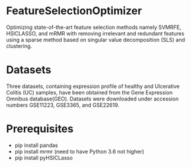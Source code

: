 # FeatureSelectionOptimizer
Optimizing state-of-the-art feature selection methods namely SVMRFE, HSICLASSO, and mRMR with removing irrelevant and redundant features using a sparse method based on singular value decomposition (SLS) and clustering. 

# Datasets
Three datasets, containing expression profile of healthy and Ulcerative Colitis (UC) samples, have been obtained from the Gene Expression Omnibus database(GEO). Datasets were downloaded under accession numbers GSE11223, GSE3365, and GSE22619.

# Prerequisites
* pip install pandas
* pip install mrmr (need to have Python 3.6 not higher)
* pip install pyHSICLasso
